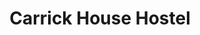 ---
title: "Carrick House Hostel"
address: "8-10, Wall St, Belfast, Co. Antrim BT13 1BE"
tel: "028 9032 1659"
county: "Antrim"
category: "Hostels"
type: "Content"
lat: "54.604707"
lng: "-5.935366"
---